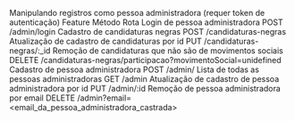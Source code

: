 Manipulando registros como pessoa administradora (requer token de autenticação)
Feature	Método	Rota
Login de pessoa administradora	POST	/admin/login
Cadastro de candidaturas negras	POST	/candidaturas-negras
Atualização de cadastro de candidaturas por id	PUT	/candidaturas-negras/:_id
Remoção de candidaturas que não são de movimentos sociais	DELETE	/candidaturas-negras/participacao?movimentoSocial=unidefined
Cadastro de pessoa administradora	POST	/admin/
Lista de todas as pessoas administradoras	GET	/admin
Atualização de cadastro de pessoa administradora por id	PUT	/admin/:id
Remoção de pessoa administradora por email	DELETE	/admin?email=<email_da_pessoa_administradora_castrada>